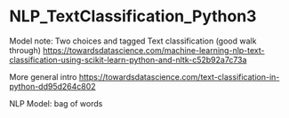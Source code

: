 # NLP_TextClassification_Python3

Model note:
Two choices and tagged
Text classification (good walk through)
https://towardsdatascience.com/machine-learning-nlp-text-classification-using-scikit-learn-python-and-nltk-c52b92a7c73a

More general intro
https://towardsdatascience.com/text-classification-in-python-dd95d264c802

NLP Model: bag of words
